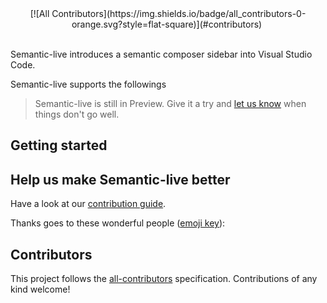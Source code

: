 <div  align="center">
[![All Contributors](https://img.shields.io/badge/all_contributors-0-orange.svg?style=flat-square)](#contributors)
<img src="" />
<br />
</div>
<br />

Semantic-live introduces a semantic composer sidebar into Visual Studio Code.

Semantic-live supports the followings

> Semantic-live is still in Preview. Give it a try and [let us know](https://github.com/KeshShan/semantic-live/issues) when things don't go well.

## Getting started

## Help us make Semantic-live better

Have a look at our [contribution guide](./contributing.md).

Thanks goes to these wonderful people ([emoji key](https://allcontributors.org/docs/en/emoji-key)):

## Contributors

<!-- ALL-CONTRIBUTORS-LIST:START - Do not remove or modify this section -->
<!-- prettier-ignore -->
<!-- ALL-CONTRIBUTORS-LIST:END -->

This project follows the [all-contributors](https://github.com/all-contributors/all-contributors) specification. Contributions of any kind welcome!
